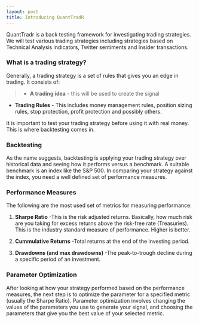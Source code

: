 ```yaml
---
layout: post
title: Introducing QuantTradR
---
```


<div class="message">
  QuantTradr is a back testing framework for investigating trading strategies.
  We will test various trading strategies including strategies based on Technical
  Analysis indicators, Twitter sentiments and Insider transactions.
</div>

### What is a trading strategy?
Generally, a trading strategy is a set of rules that gives you an edge in
trading. It consists of:

>* **A trading idea** - this will be used to create the signal
* **Trading Rules** - This includes money management rules, position sizing rules,
  stop protection, profit protection and possibly others.

It is important to test your trading strategy before using it with real money.
This is where backtesting comes in.

### Backtesting

As the name suggests, backtesting is applying your trading strategy over
historical data and seeing how it performs versus a benchmark. A suitable
benchmark is an index like the S&P 500. In comparing your strategy against the
index, you need a well defined set of performance measures.

### Performance Measures

The following are the most used set of metrics for measuring performance:

1. **Sharpe Ratio**
   -This is the risk adjusted returns. Basically, how much risk are you taking
    for excess returns above the risk-free rate (Treasuries). This is the
    industry standard measure of performance. Higher is better.
     
  2. **Cummulative Returns**
    -Total returns at the end of the investing period.

  3. **Drawdowns (and max drawdowns)**
   -The peak-to-trough decline during a specific period of an investment.

### Parameter Optimization

After looking at how your strategy performed based on the performance measures,
the next step is to optimize the parameter for a specified metric (usually the
Sharpe Ratio). Parameter optimization involves changing the values of the
parameters you use to generate your signal, and choosing the parameters that
give you the best value of your selected metric.
